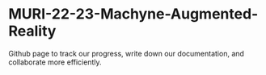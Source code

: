 # MURI-22-23-Machyne-Augmented-Reality
Github page to track our progress, write down our documentation, and collaborate more efficiently.

